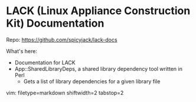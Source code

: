 # LACK (Linux Appliance Construction Kit) Documentation #

Repo: https://github.com/spicyjack/lack-docs

What's here:

- Documentation for LACK
- App::SharedLibraryDeps, a shared library dependency tool written in Perl
  - Gets a list of library dependencies for a given library file

vim: filetype=markdown shiftwidth=2 tabstop=2
